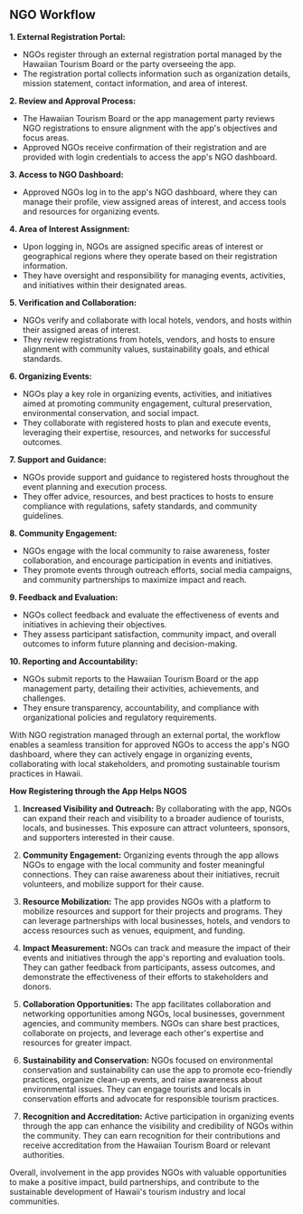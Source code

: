 ## NGO Workflow

**1. External Registration Portal:**

- NGOs register through an external registration portal managed by the Hawaiian Tourism Board or the party overseeing the app.
- The registration portal collects information such as organization details, mission statement, contact information, and area of interest.

**2. Review and Approval Process:**

- The Hawaiian Tourism Board or the app management party reviews NGO registrations to ensure alignment with the app's objectives and focus areas.
- Approved NGOs receive confirmation of their registration and are provided with login credentials to access the app's NGO dashboard.

**3. Access to NGO Dashboard:**

- Approved NGOs log in to the app's NGO dashboard, where they can manage their profile, view assigned areas of interest, and access tools and resources for organizing events.

**4. Area of Interest Assignment:**

- Upon logging in, NGOs are assigned specific areas of interest or geographical regions where they operate based on their registration information.
- They have oversight and responsibility for managing events, activities, and initiatives within their designated areas.

**5. Verification and Collaboration:**

- NGOs verify and collaborate with local hotels, vendors, and hosts within their assigned areas of interest.
- They review registrations from hotels, vendors, and hosts to ensure alignment with community values, sustainability goals, and ethical standards.

**6. Organizing Events:**

- NGOs play a key role in organizing events, activities, and initiatives aimed at promoting community engagement, cultural preservation, environmental conservation, and social impact.
- They collaborate with registered hosts to plan and execute events, leveraging their expertise, resources, and networks for successful outcomes.

**7. Support and Guidance:**

- NGOs provide support and guidance to registered hosts throughout the event planning and execution process.
- They offer advice, resources, and best practices to hosts to ensure compliance with regulations, safety standards, and community guidelines.

**8. Community Engagement:**

- NGOs engage with the local community to raise awareness, foster collaboration, and encourage participation in events and initiatives.
- They promote events through outreach efforts, social media campaigns, and community partnerships to maximize impact and reach.

**9. Feedback and Evaluation:**

- NGOs collect feedback and evaluate the effectiveness of events and initiatives in achieving their objectives.
- They assess participant satisfaction, community impact, and overall outcomes to inform future planning and decision-making.

**10. Reporting and Accountability:**

- NGOs submit reports to the Hawaiian Tourism Board or the app management party, detailing their activities, achievements, and challenges.
- They ensure transparency, accountability, and compliance with organizational policies and regulatory requirements.

With NGO registration managed through an external portal, the workflow enables a seamless transition for approved NGOs to access the app's NGO dashboard, where they can actively engage in organizing events, collaborating with local stakeholders, and promoting sustainable tourism practices in Hawaii.

**How Registering through the App Helps NGOS**

1. **Increased Visibility and Outreach:** By collaborating with the app, NGOs can expand their reach and visibility to a broader audience of tourists, locals, and businesses. This exposure can attract volunteers, sponsors, and supporters interested in their cause.

2. **Community Engagement:** Organizing events through the app allows NGOs to engage with the local community and foster meaningful connections. They can raise awareness about their initiatives, recruit volunteers, and mobilize support for their cause.

3. **Resource Mobilization:** The app provides NGOs with a platform to mobilize resources and support for their projects and programs. They can leverage partnerships with local businesses, hotels, and vendors to access resources such as venues, equipment, and funding.

4. **Impact Measurement:** NGOs can track and measure the impact of their events and initiatives through the app's reporting and evaluation tools. They can gather feedback from participants, assess outcomes, and demonstrate the effectiveness of their efforts to stakeholders and donors.

5. **Collaboration Opportunities:** The app facilitates collaboration and networking opportunities among NGOs, local businesses, government agencies, and community members. NGOs can share best practices, collaborate on projects, and leverage each other's expertise and resources for greater impact.

6. **Sustainability and Conservation:** NGOs focused on environmental conservation and sustainability can use the app to promote eco-friendly practices, organize clean-up events, and raise awareness about environmental issues. They can engage tourists and locals in conservation efforts and advocate for responsible tourism practices.

7. **Recognition and Accreditation:** Active participation in organizing events through the app can enhance the visibility and credibility of NGOs within the community. They can earn recognition for their contributions and receive accreditation from the Hawaiian Tourism Board or relevant authorities.

Overall, involvement in the app provides NGOs with valuable opportunities to make a positive impact, build partnerships, and contribute to the sustainable development of Hawaii's tourism industry and local communities.
